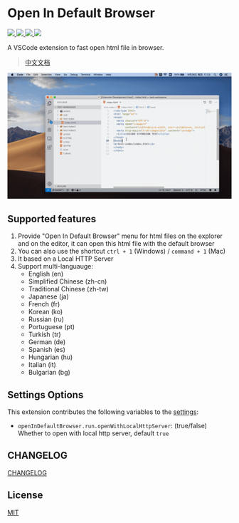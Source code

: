 #  Open In Default Browser

<a href="https://marketplace.visualstudio.com/items?itemName=peakchen90.open-html-in-browser">
  <img src="https://vsmarketplacebadge.apphb.com/version-short/peakchen90.open-html-in-browser.svg">
</a>
<a href="https://marketplace.visualstudio.com/items?itemName=peakchen90.open-html-in-browser">
  <img src="https://vsmarketplacebadge.apphb.com/installs-short/peakchen90.open-html-in-browser.svg">
</a>
<a href="https://marketplace.visualstudio.com/items?itemName=peakchen90.open-html-in-browser">
  <img src="https://vsmarketplacebadge.apphb.com/downloads-short/peakchen90.open-html-in-browser.svg">
</a>
<a href="https://marketplace.visualstudio.com/items?itemName=peakchen90.open-html-in-browser&ssr=false#review-details">
  <img src="https://vsmarketplacebadge.apphb.com/rating-short/peakchen90.open-html-in-browser.svg">
</a>

A VSCode extension to fast open html file in browser.

> [中文文档](./README.ZH-CN.md)

![preview](./public/preview.gif)


## Supported features

1. Provide "Open In Default Browser" menu for html files on the explorer and on the editor, it can open this html file with the default browser
2. You can also use the shortcut `ctrl + 1` (Windows) / `command + 1` (Mac)
3. It based on a Local HTTP Server
4. Support multi-languauge:
   - English (en)
   - Simplified Chinese (zh-cn)
   - Traditional Chinese (zh-tw)
   - Japanese (ja)
   - French (fr)
   - Korean (ko)
   - Russian (ru)
   - Portuguese (pt)
   - Turkish (tr)
   - German (de)
   - Spanish (es)
   - Hungarian (hu)
   - Italian (it)
   - Bulgarian (bg)


## Settings Options

This extension contributes the following variables to the [settings](https://code.visualstudio.com/docs/getstarted/settings):

- `openInDefaultBrowser.run.openWithLocalHttpServer`: (true/false) Whether to open with local http server, default `true`


## CHANGELOG

[CHANGELOG](./CHANGELOG.md)


## License

[MIT](./LICENSE)
